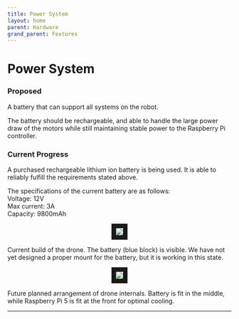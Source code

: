```yaml
---
title: Power System
layout: home
parent: Hardware
grand_parent: Features
---
```

# Power System

### Proposed

A battery that can support all systems on the robot.   
  
The battery should be rechargeable, and able to handle the large power draw of the motors while still maintaining stable power to the Raspberry Pi controller. 


### Current Progress

A purchased rechargeable lithium ion battery is being used. It is able to reliably fulfill the requirements stated above.  
  
The specifications of the current battery are as follows:  
Voltage: 12V   
Max current: 3A  
Capacity: 9800mAh  

  
<p align="center">
<img src="https://github.com/LeeZeHao/Kiki_Delivery_Docs/assets/46279960/dd233bf2-e2da-43f3-8d02-1321b5165832" border="10"/>  
  
Current build of the drone. The battery (blue block) is visible. We have not yet designed a proper mount for the battery, but it is working in this state.
</p>

<p align="center">
<img src="https://github.com/LeeZeHao/Kiki_Delivery_Docs/assets/46279960/cf489534-8fde-4b62-b2b5-ea556ac219c0" border="10"/>  
  
Future planned arrangement of drone internals. Battery is fit in the middle, while Raspberry Pi 5 is fit at the front for optimal cooling.
</p>

----

[Just the Docs]: https://just-the-docs.github.io/just-the-docs/
[GitHub Pages]: https://docs.github.com/en/pages
[README]: https://github.com/just-the-docs/just-the-docs-template/blob/main/README.md
[Jekyll]: https://jekyllrb.com
[GitHub Pages / Actions workflow]: https://github.blog/changelog/2022-07-27-github-pages-custom-github-actions-workflows-beta/
[use this template]: https://github.com/just-the-docs/just-the-docs-template/generate
